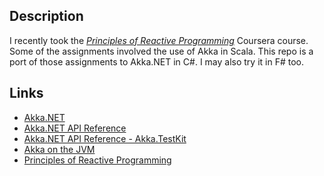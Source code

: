 ## Description

I recently took the [_Principles of Reactive Programming_](https://www.coursera.org/course/reactive)
Coursera course. Some of the assignments involved the use of Akka in Scala. This repo is a port of those
assignments to Akka.NET in C#. I may also try it in F# too.

## Links

* [Akka.NET](http://getakka.net/)
* [Akka.NET API Reference](http://api.getakka.net/docs/stable/html/5590F8C9.htm)
* [Akka.NET API Reference - Akka.TestKit](http://api.getakka.net/docs/stable/html/313E05B3.htm)
* [Akka on the JVM](http://akka.io/)
* [Principles of Reactive Programming](https://www.coursera.org/course/reactive)
